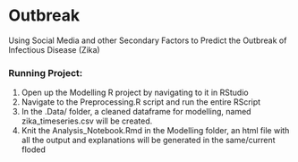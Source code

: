 # Outbreak
 Using Social Media and other Secondary Factors to Predict the Outbreak of Infectious Disease (Zika)
 
 ### Running Project:
 
 1. Open up the Modelling R project by navigating to it in RStudio
 2. Navigate to the Preprocessing.R script and run the entire RScript
 3. In the .Data/ folder, a cleaned dataframe for modelling, named zika_timeseries.csv will be created.
 4. Knit the Analysis_Notebook.Rmd in the Modelling folder, an html file with all the output and explanations will be generated in the same/current floded
 
 
